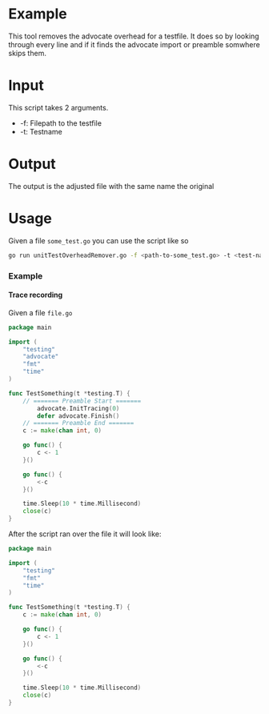 # Example
This tool removes the advocate overhead for a testfile.
It does so by looking through every line and if it finds the advocate import or preamble somwhere skips them.
# Input
This script takes 2 arguments.
- -f: Filepath to the testfile
- -t: Testname
# Output
The output is the adjusted file with the same name the original
# Usage
Given a file `some_test.go` you can use the script like so
```bash
go run unitTestOverheadRemover.go -f <path-to-some_test.go> -t <test-name>
```
### Example
#### Trace recording
Given a file `file.go`
```go
package main

import (
    "testing"
    "advocate"
    "fmt"
    "time"
)

func TestSomething(t *testing.T) {
	// ======= Preamble Start =======
		advocate.InitTracing(0)
		defer advocate.Finish()
	// ======= Preamble End =======
	c := make(chan int, 0)

	go func() {
		c <- 1
	}()

	go func() {
		<-c
	}()

	time.Sleep(10 * time.Millisecond)
	close(c)
}
```
After the script ran over the file it will look like:
```go
package main

import (
    "testing"
    "fmt"
    "time"
)

func TestSomething(t *testing.T) {
	c := make(chan int, 0)

	go func() {
		c <- 1
	}()

	go func() {
		<-c
	}()

	time.Sleep(10 * time.Millisecond)
	close(c)
}
```